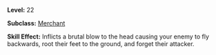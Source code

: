 <!-- TITLE: Skill: Silverflip -->
<!-- SUBTITLE:  -->

**Level:** 22

**Subclass:** [Merchant](merchant)

**Skill Effect:** Inflicts a brutal blow to the head causing your enemy to fly backwards, root their feet to the ground, and forget their attacker.
